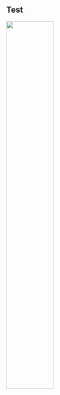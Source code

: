 ## Test
[<img src="https://i.ytimg.com/vi/tBjhqXin6jo/maxresdefault.jpg" width="50%">](https://www.youtube.com/watch?v=tBjhqXin6jo "Now in Android: 55")

